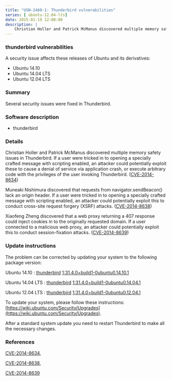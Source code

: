 ```yaml
---
title: "USN-2460-1: Thunderbird vulnerabilities"
series: [ ubuntu-12.04-lts]
date: 2015-01-19 12:00:00
description: |
    Christian Holler and Patrick McManus discovered multiple memory safety issues in Thunderbird. If a user were tricked in to opening a specially crafted message with scripting enabled, an attacker could potentially exploit these to cause a denial of service via application crash, or execute arbitrary code with the privileges of the user invoking Thunderbird. ([CVE-2014-8634](http://people.ubuntu.com/~ubuntu-security/cve/CVE-2014-8634))
--- 
```

 
 


### thunderbird vulnerabilities

A security issue affects these releases of Ubuntu and its derivatives:

* Ubuntu 14.10
* Ubuntu 14.04 LTS
* Ubuntu 12.04 LTS

### Summary

Several security issues were fixed in Thunderbird. 

### Software description

* thunderbird 

### Details

Christian Holler and Patrick McManus discovered multiple memory safety issues in Thunderbird. If a user were tricked in to opening a specially crafted message with scripting enabled, an attacker could potentially exploit these to cause a denial of service via application crash, or execute arbitrary code with the privileges of the user invoking Thunderbird. ([CVE-2014-8634](http://people.ubuntu.com/~ubuntu-security/cve/CVE-2014-8634))

Muneaki Nishimura discovered that requests from navigator.sendBeacon() lack an origin header. If a user were tricked in to opening a specially crafted message with scripting enabled, an attacker could potentially exploit this to conduct cross-site request forgery (XSRF) attacks. ([CVE-2014-8638](http://people.ubuntu.com/~ubuntu-security/cve/CVE-2014-8638))

Xiaofeng Zheng discovered that a web proxy returning a 407 response could inject cookies in to the originally requested domain. If a user connected to a malicious web proxy, an attacker could potentially exploit this to conduct session-fixation attacks. ([CVE-2014-8639](http://people.ubuntu.com/~ubuntu-security/cve/CVE-2014-8639)) 

### Update instructions

The problem can be corrected by updating your system to the following package version:

Ubuntu 14.10
 : [thunderbird](https://launchpad.net/ubuntu/+source/thunderbird) <span> [1:31.4.0+build1-0ubuntu0.14.10.1](https://launchpad.net/ubuntu/+source/thunderbird/1:31.4.0+build1-0ubuntu0.14.10.1) </span> 

Ubuntu 14.04 LTS
 : [thunderbird](https://launchpad.net/ubuntu/+source/thunderbird) <span> [1:31.4.0+build1-0ubuntu0.14.04.1](https://launchpad.net/ubuntu/+source/thunderbird/1:31.4.0+build1-0ubuntu0.14.04.1) </span> 

Ubuntu 12.04 LTS
 : [thunderbird](https://launchpad.net/ubuntu/+source/thunderbird) <span> [1:31.4.0+build1-0ubuntu0.12.04.1](https://launchpad.net/ubuntu/+source/thunderbird/1:31.4.0+build1-0ubuntu0.12.04.1) </span> 

To update your system, please follow these instructions: [https://wiki.ubuntu.com/Security/Upgrades](https://wiki.ubuntu.com/Security/Upgrades).

After a standard system update you need to restart Thunderbird to make all the necessary changes. 

### References

 
 [CVE-2014-8634](http://people.ubuntu.com/~ubuntu-security/cve/CVE-2014-8634), 

 [CVE-2014-8638](http://people.ubuntu.com/~ubuntu-security/cve/CVE-2014-8638), 

 [CVE-2014-8639](http://people.ubuntu.com/~ubuntu-security/cve/CVE-2014-8639)
 


